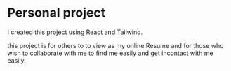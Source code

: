 # Personal project

I created this project using React and Tailwind.

this project is for others to to view as my online Resume and for those who wish to collaborate with me to find me easily and get incontact with me easily.